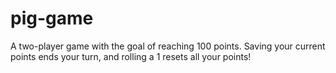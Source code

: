 # pig-game

A two-player game with the goal of reaching 100 points. Saving your current points ends your turn, and rolling a 1 resets all your points!
